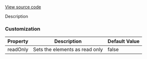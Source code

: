 [View source code](https://github.com/OMNIALowCode/omnia3-samples/blob/master/webcomponents/web-components/SelectBox/selectbox.js)

Description

### Customization
| Property | Description                     | Default Value |
|----------|---------------------------------|---------------|
| readOnly | Sets the elements as read only | false         |
